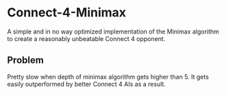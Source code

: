 # Connect-4-Minimax
A simple and in no way optimized implementation of the Minimax algorithm to create a reasonably unbeatable Connect 4 opponent. 

## Problem
Pretty slow when depth of minimax algorithm gets higher than 5. It gets easily outperformed by better Connect 4 AIs as a result.
